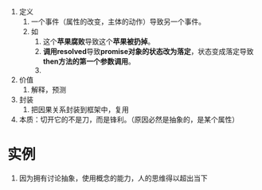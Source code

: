 

1. 定义
	1. 一个事件（属性的改变，主体的动作）导致另一个事件。
	2. 如
		1. 这个**苹果腐败**导致这个**苹果被扔掉**。
		2. **调用resolved**导致**promise对象的状态改为落定**，状态变成落定导致**then方法的第一个参数调用**。
		3. 
2. 价值
	1. 解释，预测
3. 封装
	1. 把因果关系封装到框架中，复用
4. 本质：切开它的不是刀，而是锋利。（原因必然是抽象的，是某个属性）

# 实例
1. 因为拥有讨论抽象，使用概念的能力，人的思维得以超出当下